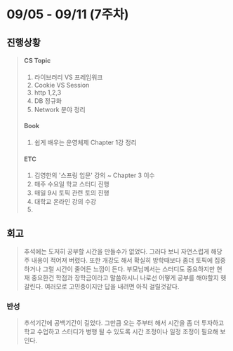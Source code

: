 # 09/05 - 09/11 (7주차)
 ## 진행상황
 > #### CS Topic </br> 
 > 1. 라이브러리 VS 프레임워크
 > 2. Cookie VS Session
 > 3. http 1,2,3
 > 4. DB 정규화
 > 5. Network 분야 정리
 > #### Book
> 1. 쉽게 배우는 운영체제 Chapter 1강 정리
>  #### ETC
> 1. 김영한의  '스프링 입문' 강의 ~ Chapter 3 이수
> 2. 매주 수요일 학교 스터디 진행
> 3. 매일 9시 토픽 관련 토의 진행
> 4. 대학교 온라인 강의 수강
> 5. 
>

 ## 회고
> 추석에는 도저히 공부할 시간을 만들수가 없었다. 그러다 보니 자연스럽게 해당 주 내용이 적어져 버렸다.
> 또한 개강도 해서 확실히 방학때보다 좀더 토픽에 집중하거나 그럴 시간이 줄어든 느낌이 든다.
> 부모님께서는 스터디도 중요하지만 현재 중요한건 학점과 장학금이라고 말씀하시니 나로선 어떻게 공부를 해야할지 헷갈린다.
> 여러모로 고민중이지만 답을 내려면 아직 걸릴것같다. 


### 반성
> 추석기간에 공백기간이 길었다. 그만큼 오는 주부터 해서 시간을 좀 더 투자하고 학교 수업하고 스터디가 병행 될 수 있도록
> 시간 조정이나 일정 조정이 필요해 보인다.

